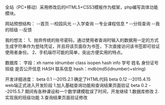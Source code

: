 全站（PC+移动）采用修改后的HTML5+CSS3模板作为框架，php编写具体功能模块。

网站预想结构：
--首页
--校园风光
--入学查询
  --专业课程信息 *
  --分班查询
  --我的班级
--反馈

我的想法：
1、抛弃传统的账号密码，通过使用者查询时输入的数据用一定的方式生成字符串作为登陆凭证，并且将该页面存为书签，下次直接访问该书签即可验证使用者身份。
2、手机端尽可能的简单，突出方便实用的特点。

数据库：
字段：xh     name   idnumber    class         isopen          hash       info
      学号   姓名   身份证号    班级          是否公开信息    HASH       联系信息
hash：mdb(md5(idnumber)+string)

开发详细进度：
beta 0.1 --2015.2.1       确定了HTML代码
beta 0.12 --2015.4.15     web端正式进入开发阶段
					        1.加入基础查询功能和查询结果页面验证
beta 0.2 --2015.5.7       期间有各种课设和一个数学建模耽误了时间，开发继续
					        1.数据库修改
					        2.实现我的班级功能
					        3.查询结果页面验证修改